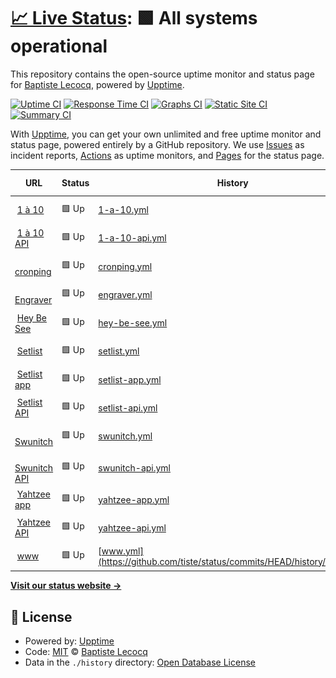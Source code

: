 # [📈 Live Status](https://status.tiste.io): <!--live status--> **🟩 All systems operational**

This repository contains the open-source uptime monitor and status page for [Baptiste Lecocq](https://tiste.io), powered by [Upptime](https://github.com/upptime/upptime).

[![Uptime CI](https://github.com/tiste/status/workflows/Uptime%20CI/badge.svg)](https://github.com/tiste/status/actions?query=workflow%3A%22Uptime+CI%22)
[![Response Time CI](https://github.com/tiste/status/workflows/Response%20Time%20CI/badge.svg)](https://github.com/tiste/status/actions?query=workflow%3A%22Response+Time+CI%22)
[![Graphs CI](https://github.com/tiste/status/workflows/Graphs%20CI/badge.svg)](https://github.com/tiste/status/actions?query=workflow%3A%22Graphs+CI%22)
[![Static Site CI](https://github.com/tiste/status/workflows/Static%20Site%20CI/badge.svg)](https://github.com/tiste/status/actions?query=workflow%3A%22Static+Site+CI%22)
[![Summary CI](https://github.com/tiste/status/workflows/Summary%20CI/badge.svg)](https://github.com/tiste/status/actions?query=workflow%3A%22Summary+CI%22)

With [Upptime](https://upptime.js.org), you can get your own unlimited and free uptime monitor and status page, powered entirely by a GitHub repository. We use [Issues](https://github.com/tiste/status/issues) as incident reports, [Actions](https://github.com/tiste/status/actions) as uptime monitors, and [Pages](https://status.tiste.io) for the status page.

<!--start: status pages-->
<!-- This summary is generated by Upptime (https://github.com/upptime/upptime) -->
<!-- Do not edit this manually, your changes will be overwritten -->
<!-- prettier-ignore -->
| URL | Status | History | Response Time | Uptime |
| --- | ------ | ------- | ------------- | ------ |
| <img alt="" src="https://favicons.githubusercontent.com/1a10.app" height="13"> [1 à 10](https://1a10.app) | 🟩 Up | [1-a-10.yml](https://github.com/tiste/status/commits/HEAD/history/1-a-10.yml) | <details><summary><img alt="Response time graph" src="./graphs/1-a-10/response-time-week.png" height="20"> 265ms</summary><br><a href="https://status.tiste.io/history/1-a-10"><img alt="Response time 224" src="https://img.shields.io/endpoint?url=https%3A%2F%2Fraw.githubusercontent.com%2Ftiste%2Fstatus%2FHEAD%2Fapi%2F1-a-10%2Fresponse-time.json"></a><br><a href="https://status.tiste.io/history/1-a-10"><img alt="24-hour response time 246" src="https://img.shields.io/endpoint?url=https%3A%2F%2Fraw.githubusercontent.com%2Ftiste%2Fstatus%2FHEAD%2Fapi%2F1-a-10%2Fresponse-time-day.json"></a><br><a href="https://status.tiste.io/history/1-a-10"><img alt="7-day response time 265" src="https://img.shields.io/endpoint?url=https%3A%2F%2Fraw.githubusercontent.com%2Ftiste%2Fstatus%2FHEAD%2Fapi%2F1-a-10%2Fresponse-time-week.json"></a><br><a href="https://status.tiste.io/history/1-a-10"><img alt="30-day response time 227" src="https://img.shields.io/endpoint?url=https%3A%2F%2Fraw.githubusercontent.com%2Ftiste%2Fstatus%2FHEAD%2Fapi%2F1-a-10%2Fresponse-time-month.json"></a><br><a href="https://status.tiste.io/history/1-a-10"><img alt="1-year response time 224" src="https://img.shields.io/endpoint?url=https%3A%2F%2Fraw.githubusercontent.com%2Ftiste%2Fstatus%2FHEAD%2Fapi%2F1-a-10%2Fresponse-time-year.json"></a></details> | <details><summary><a href="https://status.tiste.io/history/1-a-10">100.00%</a></summary><a href="https://status.tiste.io/history/1-a-10"><img alt="All-time uptime 100.00%" src="https://img.shields.io/endpoint?url=https%3A%2F%2Fraw.githubusercontent.com%2Ftiste%2Fstatus%2FHEAD%2Fapi%2F1-a-10%2Fuptime.json"></a><br><a href="https://status.tiste.io/history/1-a-10"><img alt="24-hour uptime 100.00%" src="https://img.shields.io/endpoint?url=https%3A%2F%2Fraw.githubusercontent.com%2Ftiste%2Fstatus%2FHEAD%2Fapi%2F1-a-10%2Fuptime-day.json"></a><br><a href="https://status.tiste.io/history/1-a-10"><img alt="7-day uptime 100.00%" src="https://img.shields.io/endpoint?url=https%3A%2F%2Fraw.githubusercontent.com%2Ftiste%2Fstatus%2FHEAD%2Fapi%2F1-a-10%2Fuptime-week.json"></a><br><a href="https://status.tiste.io/history/1-a-10"><img alt="30-day uptime 100.00%" src="https://img.shields.io/endpoint?url=https%3A%2F%2Fraw.githubusercontent.com%2Ftiste%2Fstatus%2FHEAD%2Fapi%2F1-a-10%2Fuptime-month.json"></a><br><a href="https://status.tiste.io/history/1-a-10"><img alt="1-year uptime 100.00%" src="https://img.shields.io/endpoint?url=https%3A%2F%2Fraw.githubusercontent.com%2Ftiste%2Fstatus%2FHEAD%2Fapi%2F1-a-10%2Fuptime-year.json"></a></details>
| <img alt="" src="https://favicons.githubusercontent.com/api.1a10.app" height="13"> [1 à 10 API](https://api.1a10.app/api/health) | 🟩 Up | [1-a-10-api.yml](https://github.com/tiste/status/commits/HEAD/history/1-a-10-api.yml) | <details><summary><img alt="Response time graph" src="./graphs/1-a-10-api/response-time-week.png" height="20"> 836ms</summary><br><a href="https://status.tiste.io/history/1-a-10-api"><img alt="Response time 1103" src="https://img.shields.io/endpoint?url=https%3A%2F%2Fraw.githubusercontent.com%2Ftiste%2Fstatus%2FHEAD%2Fapi%2F1-a-10-api%2Fresponse-time.json"></a><br><a href="https://status.tiste.io/history/1-a-10-api"><img alt="24-hour response time 356" src="https://img.shields.io/endpoint?url=https%3A%2F%2Fraw.githubusercontent.com%2Ftiste%2Fstatus%2FHEAD%2Fapi%2F1-a-10-api%2Fresponse-time-day.json"></a><br><a href="https://status.tiste.io/history/1-a-10-api"><img alt="7-day response time 836" src="https://img.shields.io/endpoint?url=https%3A%2F%2Fraw.githubusercontent.com%2Ftiste%2Fstatus%2FHEAD%2Fapi%2F1-a-10-api%2Fresponse-time-week.json"></a><br><a href="https://status.tiste.io/history/1-a-10-api"><img alt="30-day response time 1072" src="https://img.shields.io/endpoint?url=https%3A%2F%2Fraw.githubusercontent.com%2Ftiste%2Fstatus%2FHEAD%2Fapi%2F1-a-10-api%2Fresponse-time-month.json"></a><br><a href="https://status.tiste.io/history/1-a-10-api"><img alt="1-year response time 1103" src="https://img.shields.io/endpoint?url=https%3A%2F%2Fraw.githubusercontent.com%2Ftiste%2Fstatus%2FHEAD%2Fapi%2F1-a-10-api%2Fresponse-time-year.json"></a></details> | <details><summary><a href="https://status.tiste.io/history/1-a-10-api">100.00%</a></summary><a href="https://status.tiste.io/history/1-a-10-api"><img alt="All-time uptime 99.96%" src="https://img.shields.io/endpoint?url=https%3A%2F%2Fraw.githubusercontent.com%2Ftiste%2Fstatus%2FHEAD%2Fapi%2F1-a-10-api%2Fuptime.json"></a><br><a href="https://status.tiste.io/history/1-a-10-api"><img alt="24-hour uptime 100.00%" src="https://img.shields.io/endpoint?url=https%3A%2F%2Fraw.githubusercontent.com%2Ftiste%2Fstatus%2FHEAD%2Fapi%2F1-a-10-api%2Fuptime-day.json"></a><br><a href="https://status.tiste.io/history/1-a-10-api"><img alt="7-day uptime 100.00%" src="https://img.shields.io/endpoint?url=https%3A%2F%2Fraw.githubusercontent.com%2Ftiste%2Fstatus%2FHEAD%2Fapi%2F1-a-10-api%2Fuptime-week.json"></a><br><a href="https://status.tiste.io/history/1-a-10-api"><img alt="30-day uptime 100.00%" src="https://img.shields.io/endpoint?url=https%3A%2F%2Fraw.githubusercontent.com%2Ftiste%2Fstatus%2FHEAD%2Fapi%2F1-a-10-api%2Fuptime-month.json"></a><br><a href="https://status.tiste.io/history/1-a-10-api"><img alt="1-year uptime 99.96%" src="https://img.shields.io/endpoint?url=https%3A%2F%2Fraw.githubusercontent.com%2Ftiste%2Fstatus%2FHEAD%2Fapi%2F1-a-10-api%2Fuptime-year.json"></a></details>
| <img alt="" src="https://favicons.githubusercontent.com/cronping.tiste.io" height="13"> [cronping](https://cronping.tiste.io) | 🟩 Up | [cronping.yml](https://github.com/tiste/status/commits/HEAD/history/cronping.yml) | <details><summary><img alt="Response time graph" src="./graphs/cronping/response-time-week.png" height="20"> 907ms</summary><br><a href="https://status.tiste.io/history/cronping"><img alt="Response time 926" src="https://img.shields.io/endpoint?url=https%3A%2F%2Fraw.githubusercontent.com%2Ftiste%2Fstatus%2FHEAD%2Fapi%2Fcronping%2Fresponse-time.json"></a><br><a href="https://status.tiste.io/history/cronping"><img alt="24-hour response time 884" src="https://img.shields.io/endpoint?url=https%3A%2F%2Fraw.githubusercontent.com%2Ftiste%2Fstatus%2FHEAD%2Fapi%2Fcronping%2Fresponse-time-day.json"></a><br><a href="https://status.tiste.io/history/cronping"><img alt="7-day response time 907" src="https://img.shields.io/endpoint?url=https%3A%2F%2Fraw.githubusercontent.com%2Ftiste%2Fstatus%2FHEAD%2Fapi%2Fcronping%2Fresponse-time-week.json"></a><br><a href="https://status.tiste.io/history/cronping"><img alt="30-day response time 935" src="https://img.shields.io/endpoint?url=https%3A%2F%2Fraw.githubusercontent.com%2Ftiste%2Fstatus%2FHEAD%2Fapi%2Fcronping%2Fresponse-time-month.json"></a><br><a href="https://status.tiste.io/history/cronping"><img alt="1-year response time 926" src="https://img.shields.io/endpoint?url=https%3A%2F%2Fraw.githubusercontent.com%2Ftiste%2Fstatus%2FHEAD%2Fapi%2Fcronping%2Fresponse-time-year.json"></a></details> | <details><summary><a href="https://status.tiste.io/history/cronping">100.00%</a></summary><a href="https://status.tiste.io/history/cronping"><img alt="All-time uptime 100.00%" src="https://img.shields.io/endpoint?url=https%3A%2F%2Fraw.githubusercontent.com%2Ftiste%2Fstatus%2FHEAD%2Fapi%2Fcronping%2Fuptime.json"></a><br><a href="https://status.tiste.io/history/cronping"><img alt="24-hour uptime 100.00%" src="https://img.shields.io/endpoint?url=https%3A%2F%2Fraw.githubusercontent.com%2Ftiste%2Fstatus%2FHEAD%2Fapi%2Fcronping%2Fuptime-day.json"></a><br><a href="https://status.tiste.io/history/cronping"><img alt="7-day uptime 100.00%" src="https://img.shields.io/endpoint?url=https%3A%2F%2Fraw.githubusercontent.com%2Ftiste%2Fstatus%2FHEAD%2Fapi%2Fcronping%2Fuptime-week.json"></a><br><a href="https://status.tiste.io/history/cronping"><img alt="30-day uptime 100.00%" src="https://img.shields.io/endpoint?url=https%3A%2F%2Fraw.githubusercontent.com%2Ftiste%2Fstatus%2FHEAD%2Fapi%2Fcronping%2Fuptime-month.json"></a><br><a href="https://status.tiste.io/history/cronping"><img alt="1-year uptime 100.00%" src="https://img.shields.io/endpoint?url=https%3A%2F%2Fraw.githubusercontent.com%2Ftiste%2Fstatus%2FHEAD%2Fapi%2Fcronping%2Fuptime-year.json"></a></details>
| <img alt="" src="https://favicons.githubusercontent.com/engraver.tiste.io" height="13"> [Engraver](https://engraver.tiste.io) | 🟩 Up | [engraver.yml](https://github.com/tiste/status/commits/HEAD/history/engraver.yml) | <details><summary><img alt="Response time graph" src="./graphs/engraver/response-time-week.png" height="20"> 213ms</summary><br><a href="https://status.tiste.io/history/engraver"><img alt="Response time 197" src="https://img.shields.io/endpoint?url=https%3A%2F%2Fraw.githubusercontent.com%2Ftiste%2Fstatus%2FHEAD%2Fapi%2Fengraver%2Fresponse-time.json"></a><br><a href="https://status.tiste.io/history/engraver"><img alt="24-hour response time 361" src="https://img.shields.io/endpoint?url=https%3A%2F%2Fraw.githubusercontent.com%2Ftiste%2Fstatus%2FHEAD%2Fapi%2Fengraver%2Fresponse-time-day.json"></a><br><a href="https://status.tiste.io/history/engraver"><img alt="7-day response time 213" src="https://img.shields.io/endpoint?url=https%3A%2F%2Fraw.githubusercontent.com%2Ftiste%2Fstatus%2FHEAD%2Fapi%2Fengraver%2Fresponse-time-week.json"></a><br><a href="https://status.tiste.io/history/engraver"><img alt="30-day response time 224" src="https://img.shields.io/endpoint?url=https%3A%2F%2Fraw.githubusercontent.com%2Ftiste%2Fstatus%2FHEAD%2Fapi%2Fengraver%2Fresponse-time-month.json"></a><br><a href="https://status.tiste.io/history/engraver"><img alt="1-year response time 197" src="https://img.shields.io/endpoint?url=https%3A%2F%2Fraw.githubusercontent.com%2Ftiste%2Fstatus%2FHEAD%2Fapi%2Fengraver%2Fresponse-time-year.json"></a></details> | <details><summary><a href="https://status.tiste.io/history/engraver">100.00%</a></summary><a href="https://status.tiste.io/history/engraver"><img alt="All-time uptime 100.00%" src="https://img.shields.io/endpoint?url=https%3A%2F%2Fraw.githubusercontent.com%2Ftiste%2Fstatus%2FHEAD%2Fapi%2Fengraver%2Fuptime.json"></a><br><a href="https://status.tiste.io/history/engraver"><img alt="24-hour uptime 100.00%" src="https://img.shields.io/endpoint?url=https%3A%2F%2Fraw.githubusercontent.com%2Ftiste%2Fstatus%2FHEAD%2Fapi%2Fengraver%2Fuptime-day.json"></a><br><a href="https://status.tiste.io/history/engraver"><img alt="7-day uptime 100.00%" src="https://img.shields.io/endpoint?url=https%3A%2F%2Fraw.githubusercontent.com%2Ftiste%2Fstatus%2FHEAD%2Fapi%2Fengraver%2Fuptime-week.json"></a><br><a href="https://status.tiste.io/history/engraver"><img alt="30-day uptime 100.00%" src="https://img.shields.io/endpoint?url=https%3A%2F%2Fraw.githubusercontent.com%2Ftiste%2Fstatus%2FHEAD%2Fapi%2Fengraver%2Fuptime-month.json"></a><br><a href="https://status.tiste.io/history/engraver"><img alt="1-year uptime 100.00%" src="https://img.shields.io/endpoint?url=https%3A%2F%2Fraw.githubusercontent.com%2Ftiste%2Fstatus%2FHEAD%2Fapi%2Fengraver%2Fuptime-year.json"></a></details>
| <img alt="" src="https://favicons.githubusercontent.com/heybesee.fr" height="13"> [Hey Be See](https://heybesee.fr) | 🟩 Up | [hey-be-see.yml](https://github.com/tiste/status/commits/HEAD/history/hey-be-see.yml) | <details><summary><img alt="Response time graph" src="./graphs/hey-be-see/response-time-week.png" height="20"> 275ms</summary><br><a href="https://status.tiste.io/history/hey-be-see"><img alt="Response time 255" src="https://img.shields.io/endpoint?url=https%3A%2F%2Fraw.githubusercontent.com%2Ftiste%2Fstatus%2FHEAD%2Fapi%2Fhey-be-see%2Fresponse-time.json"></a><br><a href="https://status.tiste.io/history/hey-be-see"><img alt="24-hour response time 351" src="https://img.shields.io/endpoint?url=https%3A%2F%2Fraw.githubusercontent.com%2Ftiste%2Fstatus%2FHEAD%2Fapi%2Fhey-be-see%2Fresponse-time-day.json"></a><br><a href="https://status.tiste.io/history/hey-be-see"><img alt="7-day response time 275" src="https://img.shields.io/endpoint?url=https%3A%2F%2Fraw.githubusercontent.com%2Ftiste%2Fstatus%2FHEAD%2Fapi%2Fhey-be-see%2Fresponse-time-week.json"></a><br><a href="https://status.tiste.io/history/hey-be-see"><img alt="30-day response time 263" src="https://img.shields.io/endpoint?url=https%3A%2F%2Fraw.githubusercontent.com%2Ftiste%2Fstatus%2FHEAD%2Fapi%2Fhey-be-see%2Fresponse-time-month.json"></a><br><a href="https://status.tiste.io/history/hey-be-see"><img alt="1-year response time 255" src="https://img.shields.io/endpoint?url=https%3A%2F%2Fraw.githubusercontent.com%2Ftiste%2Fstatus%2FHEAD%2Fapi%2Fhey-be-see%2Fresponse-time-year.json"></a></details> | <details><summary><a href="https://status.tiste.io/history/hey-be-see">100.00%</a></summary><a href="https://status.tiste.io/history/hey-be-see"><img alt="All-time uptime 100.00%" src="https://img.shields.io/endpoint?url=https%3A%2F%2Fraw.githubusercontent.com%2Ftiste%2Fstatus%2FHEAD%2Fapi%2Fhey-be-see%2Fuptime.json"></a><br><a href="https://status.tiste.io/history/hey-be-see"><img alt="24-hour uptime 100.00%" src="https://img.shields.io/endpoint?url=https%3A%2F%2Fraw.githubusercontent.com%2Ftiste%2Fstatus%2FHEAD%2Fapi%2Fhey-be-see%2Fuptime-day.json"></a><br><a href="https://status.tiste.io/history/hey-be-see"><img alt="7-day uptime 100.00%" src="https://img.shields.io/endpoint?url=https%3A%2F%2Fraw.githubusercontent.com%2Ftiste%2Fstatus%2FHEAD%2Fapi%2Fhey-be-see%2Fuptime-week.json"></a><br><a href="https://status.tiste.io/history/hey-be-see"><img alt="30-day uptime 100.00%" src="https://img.shields.io/endpoint?url=https%3A%2F%2Fraw.githubusercontent.com%2Ftiste%2Fstatus%2FHEAD%2Fapi%2Fhey-be-see%2Fuptime-month.json"></a><br><a href="https://status.tiste.io/history/hey-be-see"><img alt="1-year uptime 100.00%" src="https://img.shields.io/endpoint?url=https%3A%2F%2Fraw.githubusercontent.com%2Ftiste%2Fstatus%2FHEAD%2Fapi%2Fhey-be-see%2Fuptime-year.json"></a></details>
| <img alt="" src="https://favicons.githubusercontent.com/setlist.live" height="13"> [Setlist](https://setlist.live) | 🟩 Up | [setlist.yml](https://github.com/tiste/status/commits/HEAD/history/setlist.yml) | <details><summary><img alt="Response time graph" src="./graphs/setlist/response-time-week.png" height="20"> 287ms</summary><br><a href="https://status.tiste.io/history/setlist"><img alt="Response time 216" src="https://img.shields.io/endpoint?url=https%3A%2F%2Fraw.githubusercontent.com%2Ftiste%2Fstatus%2FHEAD%2Fapi%2Fsetlist%2Fresponse-time.json"></a><br><a href="https://status.tiste.io/history/setlist"><img alt="24-hour response time 530" src="https://img.shields.io/endpoint?url=https%3A%2F%2Fraw.githubusercontent.com%2Ftiste%2Fstatus%2FHEAD%2Fapi%2Fsetlist%2Fresponse-time-day.json"></a><br><a href="https://status.tiste.io/history/setlist"><img alt="7-day response time 287" src="https://img.shields.io/endpoint?url=https%3A%2F%2Fraw.githubusercontent.com%2Ftiste%2Fstatus%2FHEAD%2Fapi%2Fsetlist%2Fresponse-time-week.json"></a><br><a href="https://status.tiste.io/history/setlist"><img alt="30-day response time 229" src="https://img.shields.io/endpoint?url=https%3A%2F%2Fraw.githubusercontent.com%2Ftiste%2Fstatus%2FHEAD%2Fapi%2Fsetlist%2Fresponse-time-month.json"></a><br><a href="https://status.tiste.io/history/setlist"><img alt="1-year response time 216" src="https://img.shields.io/endpoint?url=https%3A%2F%2Fraw.githubusercontent.com%2Ftiste%2Fstatus%2FHEAD%2Fapi%2Fsetlist%2Fresponse-time-year.json"></a></details> | <details><summary><a href="https://status.tiste.io/history/setlist">100.00%</a></summary><a href="https://status.tiste.io/history/setlist"><img alt="All-time uptime 100.00%" src="https://img.shields.io/endpoint?url=https%3A%2F%2Fraw.githubusercontent.com%2Ftiste%2Fstatus%2FHEAD%2Fapi%2Fsetlist%2Fuptime.json"></a><br><a href="https://status.tiste.io/history/setlist"><img alt="24-hour uptime 100.00%" src="https://img.shields.io/endpoint?url=https%3A%2F%2Fraw.githubusercontent.com%2Ftiste%2Fstatus%2FHEAD%2Fapi%2Fsetlist%2Fuptime-day.json"></a><br><a href="https://status.tiste.io/history/setlist"><img alt="7-day uptime 100.00%" src="https://img.shields.io/endpoint?url=https%3A%2F%2Fraw.githubusercontent.com%2Ftiste%2Fstatus%2FHEAD%2Fapi%2Fsetlist%2Fuptime-week.json"></a><br><a href="https://status.tiste.io/history/setlist"><img alt="30-day uptime 100.00%" src="https://img.shields.io/endpoint?url=https%3A%2F%2Fraw.githubusercontent.com%2Ftiste%2Fstatus%2FHEAD%2Fapi%2Fsetlist%2Fuptime-month.json"></a><br><a href="https://status.tiste.io/history/setlist"><img alt="1-year uptime 100.00%" src="https://img.shields.io/endpoint?url=https%3A%2F%2Fraw.githubusercontent.com%2Ftiste%2Fstatus%2FHEAD%2Fapi%2Fsetlist%2Fuptime-year.json"></a></details>
| <img alt="" src="https://favicons.githubusercontent.com/app.setlist.live" height="13"> [Setlist app](https://app.setlist.live) | 🟩 Up | [setlist-app.yml](https://github.com/tiste/status/commits/HEAD/history/setlist-app.yml) | <details><summary><img alt="Response time graph" src="./graphs/setlist-app/response-time-week.png" height="20"> 213ms</summary><br><a href="https://status.tiste.io/history/setlist-app"><img alt="Response time 175" src="https://img.shields.io/endpoint?url=https%3A%2F%2Fraw.githubusercontent.com%2Ftiste%2Fstatus%2FHEAD%2Fapi%2Fsetlist-app%2Fresponse-time.json"></a><br><a href="https://status.tiste.io/history/setlist-app"><img alt="24-hour response time 246" src="https://img.shields.io/endpoint?url=https%3A%2F%2Fraw.githubusercontent.com%2Ftiste%2Fstatus%2FHEAD%2Fapi%2Fsetlist-app%2Fresponse-time-day.json"></a><br><a href="https://status.tiste.io/history/setlist-app"><img alt="7-day response time 213" src="https://img.shields.io/endpoint?url=https%3A%2F%2Fraw.githubusercontent.com%2Ftiste%2Fstatus%2FHEAD%2Fapi%2Fsetlist-app%2Fresponse-time-week.json"></a><br><a href="https://status.tiste.io/history/setlist-app"><img alt="30-day response time 186" src="https://img.shields.io/endpoint?url=https%3A%2F%2Fraw.githubusercontent.com%2Ftiste%2Fstatus%2FHEAD%2Fapi%2Fsetlist-app%2Fresponse-time-month.json"></a><br><a href="https://status.tiste.io/history/setlist-app"><img alt="1-year response time 175" src="https://img.shields.io/endpoint?url=https%3A%2F%2Fraw.githubusercontent.com%2Ftiste%2Fstatus%2FHEAD%2Fapi%2Fsetlist-app%2Fresponse-time-year.json"></a></details> | <details><summary><a href="https://status.tiste.io/history/setlist-app">100.00%</a></summary><a href="https://status.tiste.io/history/setlist-app"><img alt="All-time uptime 100.00%" src="https://img.shields.io/endpoint?url=https%3A%2F%2Fraw.githubusercontent.com%2Ftiste%2Fstatus%2FHEAD%2Fapi%2Fsetlist-app%2Fuptime.json"></a><br><a href="https://status.tiste.io/history/setlist-app"><img alt="24-hour uptime 100.00%" src="https://img.shields.io/endpoint?url=https%3A%2F%2Fraw.githubusercontent.com%2Ftiste%2Fstatus%2FHEAD%2Fapi%2Fsetlist-app%2Fuptime-day.json"></a><br><a href="https://status.tiste.io/history/setlist-app"><img alt="7-day uptime 100.00%" src="https://img.shields.io/endpoint?url=https%3A%2F%2Fraw.githubusercontent.com%2Ftiste%2Fstatus%2FHEAD%2Fapi%2Fsetlist-app%2Fuptime-week.json"></a><br><a href="https://status.tiste.io/history/setlist-app"><img alt="30-day uptime 100.00%" src="https://img.shields.io/endpoint?url=https%3A%2F%2Fraw.githubusercontent.com%2Ftiste%2Fstatus%2FHEAD%2Fapi%2Fsetlist-app%2Fuptime-month.json"></a><br><a href="https://status.tiste.io/history/setlist-app"><img alt="1-year uptime 100.00%" src="https://img.shields.io/endpoint?url=https%3A%2F%2Fraw.githubusercontent.com%2Ftiste%2Fstatus%2FHEAD%2Fapi%2Fsetlist-app%2Fuptime-year.json"></a></details>
| <img alt="" src="https://favicons.githubusercontent.com/api.setlist.live" height="13"> [Setlist API](https://api.setlist.live/health) | 🟩 Up | [setlist-api.yml](https://github.com/tiste/status/commits/HEAD/history/setlist-api.yml) | <details><summary><img alt="Response time graph" src="./graphs/setlist-api/response-time-week.png" height="20"> 681ms</summary><br><a href="https://status.tiste.io/history/setlist-api"><img alt="Response time 660" src="https://img.shields.io/endpoint?url=https%3A%2F%2Fraw.githubusercontent.com%2Ftiste%2Fstatus%2FHEAD%2Fapi%2Fsetlist-api%2Fresponse-time.json"></a><br><a href="https://status.tiste.io/history/setlist-api"><img alt="24-hour response time 560" src="https://img.shields.io/endpoint?url=https%3A%2F%2Fraw.githubusercontent.com%2Ftiste%2Fstatus%2FHEAD%2Fapi%2Fsetlist-api%2Fresponse-time-day.json"></a><br><a href="https://status.tiste.io/history/setlist-api"><img alt="7-day response time 681" src="https://img.shields.io/endpoint?url=https%3A%2F%2Fraw.githubusercontent.com%2Ftiste%2Fstatus%2FHEAD%2Fapi%2Fsetlist-api%2Fresponse-time-week.json"></a><br><a href="https://status.tiste.io/history/setlist-api"><img alt="30-day response time 652" src="https://img.shields.io/endpoint?url=https%3A%2F%2Fraw.githubusercontent.com%2Ftiste%2Fstatus%2FHEAD%2Fapi%2Fsetlist-api%2Fresponse-time-month.json"></a><br><a href="https://status.tiste.io/history/setlist-api"><img alt="1-year response time 660" src="https://img.shields.io/endpoint?url=https%3A%2F%2Fraw.githubusercontent.com%2Ftiste%2Fstatus%2FHEAD%2Fapi%2Fsetlist-api%2Fresponse-time-year.json"></a></details> | <details><summary><a href="https://status.tiste.io/history/setlist-api">100.00%</a></summary><a href="https://status.tiste.io/history/setlist-api"><img alt="All-time uptime 100.00%" src="https://img.shields.io/endpoint?url=https%3A%2F%2Fraw.githubusercontent.com%2Ftiste%2Fstatus%2FHEAD%2Fapi%2Fsetlist-api%2Fuptime.json"></a><br><a href="https://status.tiste.io/history/setlist-api"><img alt="24-hour uptime 100.00%" src="https://img.shields.io/endpoint?url=https%3A%2F%2Fraw.githubusercontent.com%2Ftiste%2Fstatus%2FHEAD%2Fapi%2Fsetlist-api%2Fuptime-day.json"></a><br><a href="https://status.tiste.io/history/setlist-api"><img alt="7-day uptime 100.00%" src="https://img.shields.io/endpoint?url=https%3A%2F%2Fraw.githubusercontent.com%2Ftiste%2Fstatus%2FHEAD%2Fapi%2Fsetlist-api%2Fuptime-week.json"></a><br><a href="https://status.tiste.io/history/setlist-api"><img alt="30-day uptime 100.00%" src="https://img.shields.io/endpoint?url=https%3A%2F%2Fraw.githubusercontent.com%2Ftiste%2Fstatus%2FHEAD%2Fapi%2Fsetlist-api%2Fuptime-month.json"></a><br><a href="https://status.tiste.io/history/setlist-api"><img alt="1-year uptime 100.00%" src="https://img.shields.io/endpoint?url=https%3A%2F%2Fraw.githubusercontent.com%2Ftiste%2Fstatus%2FHEAD%2Fapi%2Fsetlist-api%2Fuptime-year.json"></a></details>
| <img alt="" src="https://favicons.githubusercontent.com/convertisseur-temps-course.tiste.io" height="13"> [Swunitch](https://convertisseur-temps-course.tiste.io) | 🟩 Up | [swunitch.yml](https://github.com/tiste/status/commits/HEAD/history/swunitch.yml) | <details><summary><img alt="Response time graph" src="./graphs/swunitch/response-time-week.png" height="20"> 137ms</summary><br><a href="https://status.tiste.io/history/swunitch"><img alt="Response time 171" src="https://img.shields.io/endpoint?url=https%3A%2F%2Fraw.githubusercontent.com%2Ftiste%2Fstatus%2FHEAD%2Fapi%2Fswunitch%2Fresponse-time.json"></a><br><a href="https://status.tiste.io/history/swunitch"><img alt="24-hour response time 227" src="https://img.shields.io/endpoint?url=https%3A%2F%2Fraw.githubusercontent.com%2Ftiste%2Fstatus%2FHEAD%2Fapi%2Fswunitch%2Fresponse-time-day.json"></a><br><a href="https://status.tiste.io/history/swunitch"><img alt="7-day response time 137" src="https://img.shields.io/endpoint?url=https%3A%2F%2Fraw.githubusercontent.com%2Ftiste%2Fstatus%2FHEAD%2Fapi%2Fswunitch%2Fresponse-time-week.json"></a><br><a href="https://status.tiste.io/history/swunitch"><img alt="30-day response time 174" src="https://img.shields.io/endpoint?url=https%3A%2F%2Fraw.githubusercontent.com%2Ftiste%2Fstatus%2FHEAD%2Fapi%2Fswunitch%2Fresponse-time-month.json"></a><br><a href="https://status.tiste.io/history/swunitch"><img alt="1-year response time 171" src="https://img.shields.io/endpoint?url=https%3A%2F%2Fraw.githubusercontent.com%2Ftiste%2Fstatus%2FHEAD%2Fapi%2Fswunitch%2Fresponse-time-year.json"></a></details> | <details><summary><a href="https://status.tiste.io/history/swunitch">100.00%</a></summary><a href="https://status.tiste.io/history/swunitch"><img alt="All-time uptime 100.00%" src="https://img.shields.io/endpoint?url=https%3A%2F%2Fraw.githubusercontent.com%2Ftiste%2Fstatus%2FHEAD%2Fapi%2Fswunitch%2Fuptime.json"></a><br><a href="https://status.tiste.io/history/swunitch"><img alt="24-hour uptime 100.00%" src="https://img.shields.io/endpoint?url=https%3A%2F%2Fraw.githubusercontent.com%2Ftiste%2Fstatus%2FHEAD%2Fapi%2Fswunitch%2Fuptime-day.json"></a><br><a href="https://status.tiste.io/history/swunitch"><img alt="7-day uptime 100.00%" src="https://img.shields.io/endpoint?url=https%3A%2F%2Fraw.githubusercontent.com%2Ftiste%2Fstatus%2FHEAD%2Fapi%2Fswunitch%2Fuptime-week.json"></a><br><a href="https://status.tiste.io/history/swunitch"><img alt="30-day uptime 100.00%" src="https://img.shields.io/endpoint?url=https%3A%2F%2Fraw.githubusercontent.com%2Ftiste%2Fstatus%2FHEAD%2Fapi%2Fswunitch%2Fuptime-month.json"></a><br><a href="https://status.tiste.io/history/swunitch"><img alt="1-year uptime 100.00%" src="https://img.shields.io/endpoint?url=https%3A%2F%2Fraw.githubusercontent.com%2Ftiste%2Fstatus%2FHEAD%2Fapi%2Fswunitch%2Fuptime-year.json"></a></details>
| <img alt="" src="https://favicons.githubusercontent.com/swunitch-api.tiste.io" height="13"> [Swunitch API](https://swunitch-api.tiste.io/races) | 🟩 Up | [swunitch-api.yml](https://github.com/tiste/status/commits/HEAD/history/swunitch-api.yml) | <details><summary><img alt="Response time graph" src="./graphs/swunitch-api/response-time-week.png" height="20"> 240ms</summary><br><a href="https://status.tiste.io/history/swunitch-api"><img alt="Response time 1044" src="https://img.shields.io/endpoint?url=https%3A%2F%2Fraw.githubusercontent.com%2Ftiste%2Fstatus%2FHEAD%2Fapi%2Fswunitch-api%2Fresponse-time.json"></a><br><a href="https://status.tiste.io/history/swunitch-api"><img alt="24-hour response time 196" src="https://img.shields.io/endpoint?url=https%3A%2F%2Fraw.githubusercontent.com%2Ftiste%2Fstatus%2FHEAD%2Fapi%2Fswunitch-api%2Fresponse-time-day.json"></a><br><a href="https://status.tiste.io/history/swunitch-api"><img alt="7-day response time 240" src="https://img.shields.io/endpoint?url=https%3A%2F%2Fraw.githubusercontent.com%2Ftiste%2Fstatus%2FHEAD%2Fapi%2Fswunitch-api%2Fresponse-time-week.json"></a><br><a href="https://status.tiste.io/history/swunitch-api"><img alt="30-day response time 552" src="https://img.shields.io/endpoint?url=https%3A%2F%2Fraw.githubusercontent.com%2Ftiste%2Fstatus%2FHEAD%2Fapi%2Fswunitch-api%2Fresponse-time-month.json"></a><br><a href="https://status.tiste.io/history/swunitch-api"><img alt="1-year response time 1044" src="https://img.shields.io/endpoint?url=https%3A%2F%2Fraw.githubusercontent.com%2Ftiste%2Fstatus%2FHEAD%2Fapi%2Fswunitch-api%2Fresponse-time-year.json"></a></details> | <details><summary><a href="https://status.tiste.io/history/swunitch-api">100.00%</a></summary><a href="https://status.tiste.io/history/swunitch-api"><img alt="All-time uptime 100.00%" src="https://img.shields.io/endpoint?url=https%3A%2F%2Fraw.githubusercontent.com%2Ftiste%2Fstatus%2FHEAD%2Fapi%2Fswunitch-api%2Fuptime.json"></a><br><a href="https://status.tiste.io/history/swunitch-api"><img alt="24-hour uptime 100.00%" src="https://img.shields.io/endpoint?url=https%3A%2F%2Fraw.githubusercontent.com%2Ftiste%2Fstatus%2FHEAD%2Fapi%2Fswunitch-api%2Fuptime-day.json"></a><br><a href="https://status.tiste.io/history/swunitch-api"><img alt="7-day uptime 100.00%" src="https://img.shields.io/endpoint?url=https%3A%2F%2Fraw.githubusercontent.com%2Ftiste%2Fstatus%2FHEAD%2Fapi%2Fswunitch-api%2Fuptime-week.json"></a><br><a href="https://status.tiste.io/history/swunitch-api"><img alt="30-day uptime 100.00%" src="https://img.shields.io/endpoint?url=https%3A%2F%2Fraw.githubusercontent.com%2Ftiste%2Fstatus%2FHEAD%2Fapi%2Fswunitch-api%2Fuptime-month.json"></a><br><a href="https://status.tiste.io/history/swunitch-api"><img alt="1-year uptime 100.00%" src="https://img.shields.io/endpoint?url=https%3A%2F%2Fraw.githubusercontent.com%2Ftiste%2Fstatus%2FHEAD%2Fapi%2Fswunitch-api%2Fuptime-year.json"></a></details>
| <img alt="" src="https://favicons.githubusercontent.com/yahtzee.game" height="13"> [Yahtzee app](https://yahtzee.game) | 🟩 Up | [yahtzee-app.yml](https://github.com/tiste/status/commits/HEAD/history/yahtzee-app.yml) | <details><summary><img alt="Response time graph" src="./graphs/yahtzee-app/response-time-week.png" height="20"> 270ms</summary><br><a href="https://status.tiste.io/history/yahtzee-app"><img alt="Response time 177" src="https://img.shields.io/endpoint?url=https%3A%2F%2Fraw.githubusercontent.com%2Ftiste%2Fstatus%2FHEAD%2Fapi%2Fyahtzee-app%2Fresponse-time.json"></a><br><a href="https://status.tiste.io/history/yahtzee-app"><img alt="24-hour response time 316" src="https://img.shields.io/endpoint?url=https%3A%2F%2Fraw.githubusercontent.com%2Ftiste%2Fstatus%2FHEAD%2Fapi%2Fyahtzee-app%2Fresponse-time-day.json"></a><br><a href="https://status.tiste.io/history/yahtzee-app"><img alt="7-day response time 270" src="https://img.shields.io/endpoint?url=https%3A%2F%2Fraw.githubusercontent.com%2Ftiste%2Fstatus%2FHEAD%2Fapi%2Fyahtzee-app%2Fresponse-time-week.json"></a><br><a href="https://status.tiste.io/history/yahtzee-app"><img alt="30-day response time 194" src="https://img.shields.io/endpoint?url=https%3A%2F%2Fraw.githubusercontent.com%2Ftiste%2Fstatus%2FHEAD%2Fapi%2Fyahtzee-app%2Fresponse-time-month.json"></a><br><a href="https://status.tiste.io/history/yahtzee-app"><img alt="1-year response time 177" src="https://img.shields.io/endpoint?url=https%3A%2F%2Fraw.githubusercontent.com%2Ftiste%2Fstatus%2FHEAD%2Fapi%2Fyahtzee-app%2Fresponse-time-year.json"></a></details> | <details><summary><a href="https://status.tiste.io/history/yahtzee-app">100.00%</a></summary><a href="https://status.tiste.io/history/yahtzee-app"><img alt="All-time uptime 100.00%" src="https://img.shields.io/endpoint?url=https%3A%2F%2Fraw.githubusercontent.com%2Ftiste%2Fstatus%2FHEAD%2Fapi%2Fyahtzee-app%2Fuptime.json"></a><br><a href="https://status.tiste.io/history/yahtzee-app"><img alt="24-hour uptime 100.00%" src="https://img.shields.io/endpoint?url=https%3A%2F%2Fraw.githubusercontent.com%2Ftiste%2Fstatus%2FHEAD%2Fapi%2Fyahtzee-app%2Fuptime-day.json"></a><br><a href="https://status.tiste.io/history/yahtzee-app"><img alt="7-day uptime 100.00%" src="https://img.shields.io/endpoint?url=https%3A%2F%2Fraw.githubusercontent.com%2Ftiste%2Fstatus%2FHEAD%2Fapi%2Fyahtzee-app%2Fuptime-week.json"></a><br><a href="https://status.tiste.io/history/yahtzee-app"><img alt="30-day uptime 100.00%" src="https://img.shields.io/endpoint?url=https%3A%2F%2Fraw.githubusercontent.com%2Ftiste%2Fstatus%2FHEAD%2Fapi%2Fyahtzee-app%2Fuptime-month.json"></a><br><a href="https://status.tiste.io/history/yahtzee-app"><img alt="1-year uptime 100.00%" src="https://img.shields.io/endpoint?url=https%3A%2F%2Fraw.githubusercontent.com%2Ftiste%2Fstatus%2FHEAD%2Fapi%2Fyahtzee-app%2Fuptime-year.json"></a></details>
| <img alt="" src="https://favicons.githubusercontent.com/api.yahtzee.game" height="13"> [Yahtzee API](https://api.yahtzee.game) | 🟩 Up | [yahtzee-api.yml](https://github.com/tiste/status/commits/HEAD/history/yahtzee-api.yml) | <details><summary><img alt="Response time graph" src="./graphs/yahtzee-api/response-time-week.png" height="20"> 696ms</summary><br><a href="https://status.tiste.io/history/yahtzee-api"><img alt="Response time 570" src="https://img.shields.io/endpoint?url=https%3A%2F%2Fraw.githubusercontent.com%2Ftiste%2Fstatus%2FHEAD%2Fapi%2Fyahtzee-api%2Fresponse-time.json"></a><br><a href="https://status.tiste.io/history/yahtzee-api"><img alt="24-hour response time 698" src="https://img.shields.io/endpoint?url=https%3A%2F%2Fraw.githubusercontent.com%2Ftiste%2Fstatus%2FHEAD%2Fapi%2Fyahtzee-api%2Fresponse-time-day.json"></a><br><a href="https://status.tiste.io/history/yahtzee-api"><img alt="7-day response time 696" src="https://img.shields.io/endpoint?url=https%3A%2F%2Fraw.githubusercontent.com%2Ftiste%2Fstatus%2FHEAD%2Fapi%2Fyahtzee-api%2Fresponse-time-week.json"></a><br><a href="https://status.tiste.io/history/yahtzee-api"><img alt="30-day response time 592" src="https://img.shields.io/endpoint?url=https%3A%2F%2Fraw.githubusercontent.com%2Ftiste%2Fstatus%2FHEAD%2Fapi%2Fyahtzee-api%2Fresponse-time-month.json"></a><br><a href="https://status.tiste.io/history/yahtzee-api"><img alt="1-year response time 570" src="https://img.shields.io/endpoint?url=https%3A%2F%2Fraw.githubusercontent.com%2Ftiste%2Fstatus%2FHEAD%2Fapi%2Fyahtzee-api%2Fresponse-time-year.json"></a></details> | <details><summary><a href="https://status.tiste.io/history/yahtzee-api">100.00%</a></summary><a href="https://status.tiste.io/history/yahtzee-api"><img alt="All-time uptime 100.00%" src="https://img.shields.io/endpoint?url=https%3A%2F%2Fraw.githubusercontent.com%2Ftiste%2Fstatus%2FHEAD%2Fapi%2Fyahtzee-api%2Fuptime.json"></a><br><a href="https://status.tiste.io/history/yahtzee-api"><img alt="24-hour uptime 100.00%" src="https://img.shields.io/endpoint?url=https%3A%2F%2Fraw.githubusercontent.com%2Ftiste%2Fstatus%2FHEAD%2Fapi%2Fyahtzee-api%2Fuptime-day.json"></a><br><a href="https://status.tiste.io/history/yahtzee-api"><img alt="7-day uptime 100.00%" src="https://img.shields.io/endpoint?url=https%3A%2F%2Fraw.githubusercontent.com%2Ftiste%2Fstatus%2FHEAD%2Fapi%2Fyahtzee-api%2Fuptime-week.json"></a><br><a href="https://status.tiste.io/history/yahtzee-api"><img alt="30-day uptime 100.00%" src="https://img.shields.io/endpoint?url=https%3A%2F%2Fraw.githubusercontent.com%2Ftiste%2Fstatus%2FHEAD%2Fapi%2Fyahtzee-api%2Fuptime-month.json"></a><br><a href="https://status.tiste.io/history/yahtzee-api"><img alt="1-year uptime 100.00%" src="https://img.shields.io/endpoint?url=https%3A%2F%2Fraw.githubusercontent.com%2Ftiste%2Fstatus%2FHEAD%2Fapi%2Fyahtzee-api%2Fuptime-year.json"></a></details>
| <img alt="" src="https://favicons.githubusercontent.com/tiste.io" height="13"> [www](https://tiste.io) | 🟩 Up | [www.yml](https://github.com/tiste/status/commits/HEAD/history/www.yml) | <details><summary><img alt="Response time graph" src="./graphs/www/response-time-week.png" height="20"> 299ms</summary><br><a href="https://status.tiste.io/history/www"><img alt="Response time 178" src="https://img.shields.io/endpoint?url=https%3A%2F%2Fraw.githubusercontent.com%2Ftiste%2Fstatus%2FHEAD%2Fapi%2Fwww%2Fresponse-time.json"></a><br><a href="https://status.tiste.io/history/www"><img alt="24-hour response time 304" src="https://img.shields.io/endpoint?url=https%3A%2F%2Fraw.githubusercontent.com%2Ftiste%2Fstatus%2FHEAD%2Fapi%2Fwww%2Fresponse-time-day.json"></a><br><a href="https://status.tiste.io/history/www"><img alt="7-day response time 299" src="https://img.shields.io/endpoint?url=https%3A%2F%2Fraw.githubusercontent.com%2Ftiste%2Fstatus%2FHEAD%2Fapi%2Fwww%2Fresponse-time-week.json"></a><br><a href="https://status.tiste.io/history/www"><img alt="30-day response time 196" src="https://img.shields.io/endpoint?url=https%3A%2F%2Fraw.githubusercontent.com%2Ftiste%2Fstatus%2FHEAD%2Fapi%2Fwww%2Fresponse-time-month.json"></a><br><a href="https://status.tiste.io/history/www"><img alt="1-year response time 178" src="https://img.shields.io/endpoint?url=https%3A%2F%2Fraw.githubusercontent.com%2Ftiste%2Fstatus%2FHEAD%2Fapi%2Fwww%2Fresponse-time-year.json"></a></details> | <details><summary><a href="https://status.tiste.io/history/www">100.00%</a></summary><a href="https://status.tiste.io/history/www"><img alt="All-time uptime 100.00%" src="https://img.shields.io/endpoint?url=https%3A%2F%2Fraw.githubusercontent.com%2Ftiste%2Fstatus%2FHEAD%2Fapi%2Fwww%2Fuptime.json"></a><br><a href="https://status.tiste.io/history/www"><img alt="24-hour uptime 100.00%" src="https://img.shields.io/endpoint?url=https%3A%2F%2Fraw.githubusercontent.com%2Ftiste%2Fstatus%2FHEAD%2Fapi%2Fwww%2Fuptime-day.json"></a><br><a href="https://status.tiste.io/history/www"><img alt="7-day uptime 100.00%" src="https://img.shields.io/endpoint?url=https%3A%2F%2Fraw.githubusercontent.com%2Ftiste%2Fstatus%2FHEAD%2Fapi%2Fwww%2Fuptime-week.json"></a><br><a href="https://status.tiste.io/history/www"><img alt="30-day uptime 100.00%" src="https://img.shields.io/endpoint?url=https%3A%2F%2Fraw.githubusercontent.com%2Ftiste%2Fstatus%2FHEAD%2Fapi%2Fwww%2Fuptime-month.json"></a><br><a href="https://status.tiste.io/history/www"><img alt="1-year uptime 100.00%" src="https://img.shields.io/endpoint?url=https%3A%2F%2Fraw.githubusercontent.com%2Ftiste%2Fstatus%2FHEAD%2Fapi%2Fwww%2Fuptime-year.json"></a></details>

<!--end: status pages-->

[**Visit our status website →**](https://status.tiste.io)

## 📄 License

- Powered by: [Upptime](https://github.com/upptime/upptime)
- Code: [MIT](./LICENSE) © [Baptiste Lecocq](https://tiste.io)
- Data in the `./history` directory: [Open Database License](https://opendatacommons.org/licenses/odbl/1-0/)
